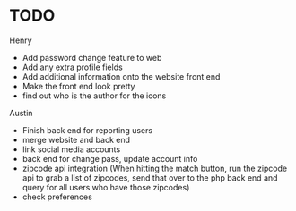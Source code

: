 # TODO

Henry 
- Add password change feature to web 
- Add any extra profile fields
- Add additional information onto the website front end
- Make the front end look pretty
- find out who is the author for the icons

Austin
- Finish back end for reporting users
- merge website and back end
- link social media accounts
- back end for change pass, update account info
- zipcode api integration (When hitting the match button, run the zipcode api to grab a list of zipcodes, send that over to the php back end and query for all users who have those zipcodes)
- check preferences
